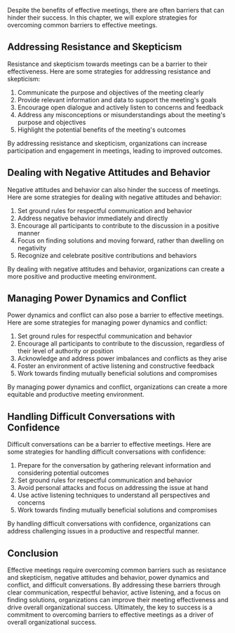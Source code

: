 
Despite the benefits of effective meetings, there are often barriers that can hinder their success. In this chapter, we will explore strategies for overcoming common barriers to effective meetings.

Addressing Resistance and Skepticism
------------------------------------

Resistance and skepticism towards meetings can be a barrier to their effectiveness. Here are some strategies for addressing resistance and skepticism:

1. Communicate the purpose and objectives of the meeting clearly
2. Provide relevant information and data to support the meeting's goals
3. Encourage open dialogue and actively listen to concerns and feedback
4. Address any misconceptions or misunderstandings about the meeting's purpose and objectives
5. Highlight the potential benefits of the meeting's outcomes

By addressing resistance and skepticism, organizations can increase participation and engagement in meetings, leading to improved outcomes.

Dealing with Negative Attitudes and Behavior
--------------------------------------------

Negative attitudes and behavior can also hinder the success of meetings. Here are some strategies for dealing with negative attitudes and behavior:

1. Set ground rules for respectful communication and behavior
2. Address negative behavior immediately and directly
3. Encourage all participants to contribute to the discussion in a positive manner
4. Focus on finding solutions and moving forward, rather than dwelling on negativity
5. Recognize and celebrate positive contributions and behaviors

By dealing with negative attitudes and behavior, organizations can create a more positive and productive meeting environment.

Managing Power Dynamics and Conflict
------------------------------------

Power dynamics and conflict can also pose a barrier to effective meetings. Here are some strategies for managing power dynamics and conflict:

1. Set ground rules for respectful communication and behavior
2. Encourage all participants to contribute to the discussion, regardless of their level of authority or position
3. Acknowledge and address power imbalances and conflicts as they arise
4. Foster an environment of active listening and constructive feedback
5. Work towards finding mutually beneficial solutions and compromises

By managing power dynamics and conflict, organizations can create a more equitable and productive meeting environment.

Handling Difficult Conversations with Confidence
------------------------------------------------

Difficult conversations can be a barrier to effective meetings. Here are some strategies for handling difficult conversations with confidence:

1. Prepare for the conversation by gathering relevant information and considering potential outcomes
2. Set ground rules for respectful communication and behavior
3. Avoid personal attacks and focus on addressing the issue at hand
4. Use active listening techniques to understand all perspectives and concerns
5. Work towards finding mutually beneficial solutions and compromises

By handling difficult conversations with confidence, organizations can address challenging issues in a productive and respectful manner.

Conclusion
----------

Effective meetings require overcoming common barriers such as resistance and skepticism, negative attitudes and behavior, power dynamics and conflict, and difficult conversations. By addressing these barriers through clear communication, respectful behavior, active listening, and a focus on finding solutions, organizations can improve their meeting effectiveness and drive overall organizational success. Ultimately, the key to success is a commitment to overcoming barriers to effective meetings as a driver of overall organizational success.
